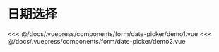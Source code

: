 # 日期选择

<common-democode title="基础用法">
  <form-date-picker-demo1></form-date-picker-demo1>
  <highlight-code slot="codeText" lang="vue">
<<< @/docs/.vuepress/components/form/date-picker/demo1.vue
  </highlight-code>
</common-democode>

<common-democode title="日期时间范围">
  <form-date-picker-demo2></form-date-picker-demo2>
  <highlight-code slot="codeText" lang="vue">
<<< @/docs/.vuepress/components/form/date-picker/demo2.vue
  </highlight-code>
</common-democode>

<form-date-picker-attr-desc></form-date-picker-attr-desc>
